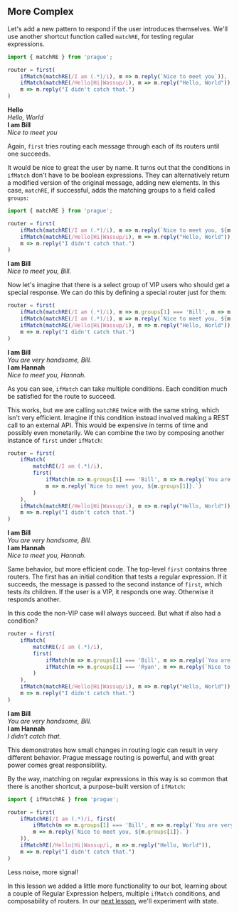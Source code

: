 ## More Complex

Let's add a new pattern to respond if the user introduces themselves. We'll use another shortcut function called `matchRE`, for testing regular expressions. 

```typescript
import { matchRE } from 'prague';

router = first(
    ifMatch(matchRE(/I am (.*)/i), m => m.reply(`Nice to meet you`)),
    ifMatch(matchRE(/Hello|Hi|Wassup/i), m => m.reply("Hello, World")),
    m => m.reply("I didn't catch that.")
)
```

>
**Hello**  
*Hello, World*  
**I am Bill**  
*Nice to meet you*

Again, `first` tries routing each message through each of its routers until one succeeds.

It would be nice to great the user by name. It turns out that the conditions in `ifMatch` don't have to be boolean expressions. They can alternatively return a modified version of the original message, adding new elements. In this case, `matchRE`, if successful, adds the matching groups to a field called `groups`:

```typescript
import { matchRE } from 'prague';

router = first(
    ifMatch(matchRE(/I am (.*)/i), m => m.reply(`Nice to meet you, ${m.groups[1]}.`)),
    ifMatch(matchRE(/Hello|Hi|Wassup/i), m => m.reply("Hello, World")),
    m => m.reply("I didn't catch that.")
)
```

>
**I am Bill**  
*Nice to meet you, Bill.*

Now let's imagine that there is a select group of VIP users who should get a special response. We can do this by defining a special router just for them:

```typescript
router = first(
    ifMatch(matchRE(/I am (.*)/i), m => m.groups[1] === 'Bill', m => m.reply(`You are very handsome, ${m.groups[1]}.`)),
    ifMatch(matchRE(/I am (.*)/i), m => m.reply(`Nice to meet you, ${m.groups[1]}.`)),
    ifMatch(matchRE(/Hello|Hi|Wassup/i), m => m.reply("Hello, World")),
    m => m.reply("I didn't catch that.")
)
```

>
**I am Bill**  
*You are very handsome, Bill.*  
**I am Hannah**  
*Nice to meet you, Hannah.*  

As you can see, `ifMatch` can take multiple conditions. Each condition much be satisfied for the route to succeed.

This works, but we are calling `matchRE` twice with the same string, which isn't very efficient. Imagine if this condition instead involved making a REST call to an external API. This would be expensive in terms of time and possibly even monetarily. We can combine the two by composing another instance of `first` under `ifMatch`:

```typescript
router = first(
    ifMatch(
        matchRE(/I am (.*)/i),
        first(
            ifMatch(m => m.groups[1] === 'Bill', m => m.reply(`You are very handsome, ${m.groups[1]}.`)),
            m => m.reply(`Nice to meet you, ${m.groups[1]}.`)
        )
    ),
    ifMatch(matchRE(/Hello|Hi|Wassup/i), m => m.reply("Hello, World")),
    m => m.reply("I didn't catch that.")
)
```

>
**I am Bill**  
*You are very handsome, Bill.*  
**I am Hannah**  
*Nice to meet you, Hannah.*  

Same behavior, but more efficient code. The top-level `first` contains three routers. The first has an initial condition that tests a regular expression. If it succeeds, the message is passed to the second instance of `first`, which tests *its* children. If the user is a VIP, it responds one way. Otherwise it responds another.

In this code the non-VIP case will always succeed. But what if also had a condition?

```typescript
router = first(
    ifMatch(
        matchRE(/I am (.*)/i),
        first(
            ifMatch(m => m.groups[1] === 'Bill', m => m.reply(`You are very handsome, ${m.groups[1]}.`)),
            ifMatch(m => m.groups[1] === 'Ryan', m => m.reply(`Nice to meet you, ${m.groups[1]}.`)
        )
    ),
    ifMatch(matchRE(/Hello|Hi|Wassup/i), m => m.reply("Hello, World")),
    m => m.reply("I didn't catch that.")
)
```

>
**I am Bill**  
*You are very handsome, Bill.*  
**I am Hannah**  
*I didn't catch that.*  

This demonstrates how small changes in routing logic can result in very different behavior. Prague message routing is powerful, and with great power comes great responsibility.

By the way, matching on regular expressions in this way is so common that there is another shortcut, a purpose-built version of `ifMatch`:

```typescript
import { ifMatchRE } from 'prague';

router = first(
    ifMatchRE(/I am (.*)/i, first(
        ifMatch(m => m.groups[1] === 'Bill', m => m.reply(`You are very handsome, ${m.groups[1]}.`)),
        m => m.reply(`Nice to meet you, ${m.groups[1]}.`)
    )),
    ifMatchRE(/Hello|Hi|Wassup/i, m => m.reply("Hello, World")),
    m => m.reply("I didn't catch that.")
)
```

Less noise, more signal!

In this lesson we added a little more functionality to our bot, learning about a couple of Regular Expression helpers, multiple `ifMatch` conditions, and composability of routers. In our [next lesson](State.md), we'll experiment with state.

